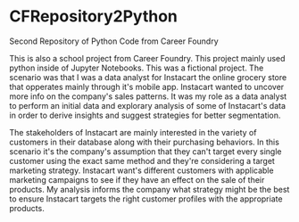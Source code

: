 # CFRepository2Python
Second Repository of Python Code from Career Foundry


This is also a school project from Career Foundry.  This project mainly used python inside of Jupyter Notebooks. 
This was a fictional project.  The scenario was that I was a data analyst for Instacart 
the online grocery store that opperates mainly through it's mobile app.  Instacart wanted 
to uncover more info on the company's sales patterns.  It was my role as a data analyst to
perform an initial data and explorary analysis of some of Instacart's data in order to derive 
insights and suggest strategies for better segmentation.  


The stakeholders of Instacart are mainly interested in the variety of customers in their 
database along with their purchasing behaviors.  In this scenario it's the company's assumption 
that they can't target every single customer using the exact same method and they're considering
a target marketing strategy.  Instacart want's different customers with applicable marketing campaigns to
see if they have an effect on the sale of their products.  My analysis informs the company what strategy 
might be the best to ensure Instacart targets the right customer profiles with the appropriate products. 




